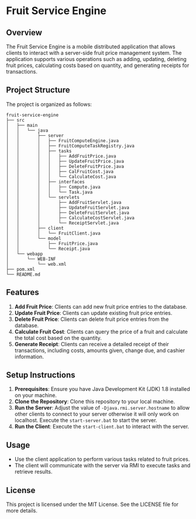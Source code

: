 # Fruit Service Engine

## Overview
The Fruit Service Engine is a mobile distributed application that allows clients to interact with a server-side fruit price management system. The application supports various operations such as adding, updating, deleting fruit prices, calculating costs based on quantity, and generating receipts for transactions.

## Project Structure
The project is organized as follows:

```
fruit-service-engine
├── src
│   ├── main
│   │   └── java
│   │       ├── server
│   │       │   ├── FruitComputeEngine.java
│   │       │   ├── FruitComputeTaskRegistry.java
│   │       │   ├── tasks
│   │       │   │   ├── AddFruitPrice.java
│   │       │   │   ├── UpdateFruitPrice.java
│   │       │   │   ├── DeleteFruitPrice.java
│   │       │   │   ├── CalFruitCost.java
│   │       │   │   └── CalculateCost.java
│   │       │   ├── interfaces
│   │       │   │   ├── Compute.java
│   │       │   │   └── Task.java
│   │       │   └── servlets
│   │       │       ├── AddFruitServlet.java
│   │       │       ├── UpdateFruitServlet.java
│   │       │       ├── DeleteFruitServlet.java
│   │       │       ├── CalculateCostServlet.java
│   │       │       └── ReceiptServlet.java
│   │       ├── client
│   │       │   └── FruitClient.java
│   │       └── model
│   │           ├── FruitPrice.java
│   │           └── Receipt.java
│   └── webapp
│       └── WEB-INF
│           └── web.xml
├── pom.xml
└── README.md
```

## Features
1. **Add Fruit Price**: Clients can add new fruit price entries to the database.
2. **Update Fruit Price**: Clients can update existing fruit price entries.
3. **Delete Fruit Price**: Clients can delete fruit price entries from the database.
4. **Calculate Fruit Cost**: Clients can query the price of a fruit and calculate the total cost based on the quantity.
5. **Generate Receipt**: Clients can receive a detailed receipt of their transactions, including costs, amounts given, change due, and cashier information.

## Setup Instructions
1. **Prerequisites**: Ensure you have Java Development Kit (JDK) 1.8 installed on your machine.
2. **Clone the Repository**: Clone this repository to your local machine.
3. **Run the Server**: Adjust the value of `-Djava.rmi.server.hostname` to allow other clients to connect to your server otherwise it will only work on localhost. Execute the `start-server.bat` to start the server.
4. **Run the Client**: Execute the `start-client.bat` to interact with the server.

## Usage
- Use the client application to perform various tasks related to fruit prices.
- The client will communicate with the server via RMI to execute tasks and retrieve results.

## License
This project is licensed under the MIT License. See the LICENSE file for more details.